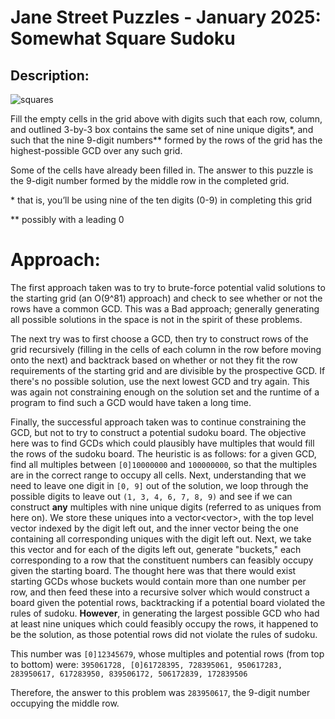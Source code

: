 # Jane Street Puzzles - January 2025: Somewhat Square Sudoku

## Description:

<img title="squares" src="https://www.janestreet.com/puzzles/20250101_sudoku.png">

Fill the empty cells in the grid above with digits such that each row, column,
and outlined 3-by-3 box contains the same set of nine unique digits\*, and such
that the nine 9-digit numbers\*\* formed by the rows of the grid has the
highest-possible GCD over any such grid.

Some of the cells have already been filled in. The answer to this puzzle is the
9-digit number formed by the middle row in the completed grid.

\* that is, you’ll be using nine of the ten digits (0-9) in completing this grid

\*\* possibly with a leading 0

# Approach:

The first approach taken was to try to brute-force potential valid solutions to the starting grid (an O(9^81) approach) and check to see whether or not the rows have a common GCD. This was a Bad approach; generally generating all possible solutions in the space is not in the spirit of these problems.

The next try was to first choose a GCD, then try to construct rows of the grid recursively (filling in the cells of each column in the row before moving onto the next) and backtrack based on whether or not they fit the row requirements of the starting grid and are divisible by the prospective GCD. If there's no possible solution, use the next lowest GCD and try again. This was again not constraining enough on the solution set and the runtime of a program to find such a GCD would have taken a long time.

Finally, the successful approach taken was to continue constraining the GCD, but not to try to construct a potential sudoku board. The objective here was to find GCDs which could plausibly have multiples that would fill the rows of the sudoku board. The heuristic is as follows: for a given GCD, find all multiples between `[0]10000000` and `100000000`, so that the multiples are in the correct range to occupy all cells.
Next, understanding that we need to leave one digit in `[0, 9]` out of the solution, we loop through the possible digits to leave out `(1, 3, 4, 6, 7, 8, 9)` and see if we can construct **any** multiples with nine unique digits (referred to as uniques from here on). We store these uniques into a vector<vector<int>>, with the top level vector indexed by the digit left out, and the inner vector being the one containing all corresponding uniques with the digit left out.
Next, we take this vector and for each of the digits left out, generate "buckets," each corresponding to a row that the constituent numbers can feasibly occupy given the starting board. The thought here was that there would exist starting GCDs whose buckets would contain more than one number per row, and then feed these into a recursive solver which would construct a board given the potential rows, backtracking if a potential board violated the rules of sudoku. **However**, in generating the largest possible GCD who had at least nine uniques which could feasibly occupy the rows, it happened to be the solution, as those potential rows did not violate the rules of sudoku.

This number was `[0]12345679`, whose multiples and potential rows (from top to bottom) were: `395061728, [0]61728395, 728395061, 950617283, 283950617, 617283950, 839506172, 506172839, 172839506`

Therefore, the answer to this problem was `283950617`, the 9-digit number occupying the middle row.
